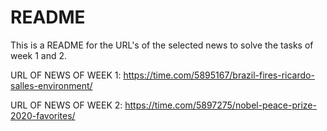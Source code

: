 # README

This is a README for the URL's of the selected news to solve the tasks of week 1 and 2.

URL OF NEWS OF WEEK 1: https://time.com/5895167/brazil-fires-ricardo-salles-environment/

URL OF NEWS OF WEEK 2: https://time.com/5897275/nobel-peace-prize-2020-favorites/
